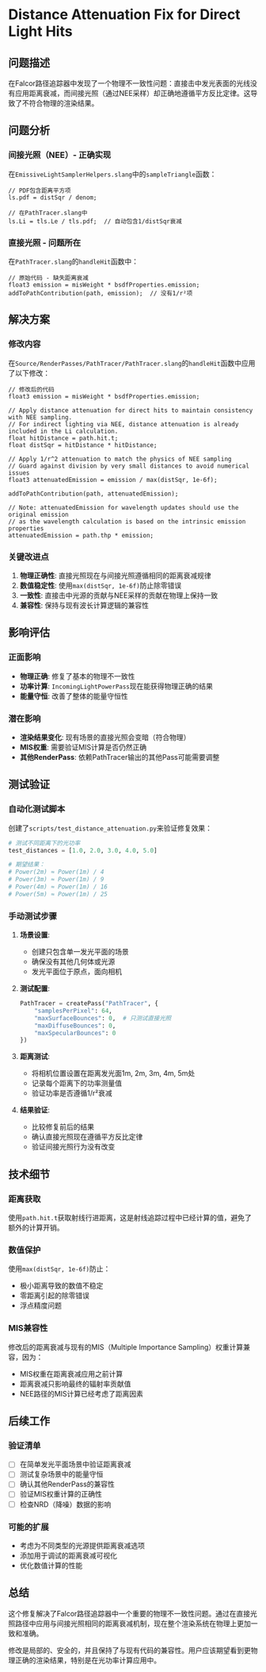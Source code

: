 # Distance Attenuation Fix for Direct Light Hits

## 问题描述

在Falcor路径追踪器中发现了一个物理不一致性问题：直接击中发光表面的光线没有应用距离衰减，而间接光照（通过NEE采样）却正确地遵循平方反比定律。这导致了不符合物理的渲染结果。

## 问题分析

### 间接光照（NEE）- 正确实现
在`EmissiveLightSamplerHelpers.slang`中的`sampleTriangle`函数：
```slang
// PDF包含距离平方项
ls.pdf = distSqr / denom;

// 在PathTracer.slang中
ls.Li = tls.Le / tls.pdf;  // 自动包含1/distSqr衰减
```

### 直接光照 - 问题所在
在`PathTracer.slang`的`handleHit`函数中：
```slang
// 原始代码 - 缺失距离衰减
float3 emission = misWeight * bsdfProperties.emission;
addToPathContribution(path, emission);  // 没有1/r²项
```

## 解决方案

### 修改内容
在`Source/RenderPasses/PathTracer/PathTracer.slang`的`handleHit`函数中应用了以下修改：

```slang
// 修改后的代码
float3 emission = misWeight * bsdfProperties.emission;

// Apply distance attenuation for direct hits to maintain consistency with NEE sampling.
// For indirect lighting via NEE, distance attenuation is already included in the Li calculation.
float hitDistance = path.hit.t;
float distSqr = hitDistance * hitDistance;

// Apply 1/r^2 attenuation to match the physics of NEE sampling
// Guard against division by very small distances to avoid numerical issues
float3 attenuatedEmission = emission / max(distSqr, 1e-6f);

addToPathContribution(path, attenuatedEmission);

// Note: attenuatedEmission for wavelength updates should use the original emission
// as the wavelength calculation is based on the intrinsic emission properties
attenuatedEmission = path.thp * emission;
```

### 关键改进点

1. **物理正确性**: 直接光照现在与间接光照遵循相同的距离衰减规律
2. **数值稳定性**: 使用`max(distSqr, 1e-6f)`防止除零错误
3. **一致性**: 直接击中光源的贡献与NEE采样的贡献在物理上保持一致
4. **兼容性**: 保持与现有波长计算逻辑的兼容性

## 影响评估

### 正面影响
- **物理正确**: 修复了基本的物理不一致性
- **功率计算**: `IncomingLightPowerPass`现在能获得物理正确的结果
- **能量守恒**: 改善了整体的能量守恒性

### 潜在影响
- **渲染结果变化**: 现有场景的直接光照会变暗（符合物理）
- **MIS权重**: 需要验证MIS计算是否仍然正确
- **其他RenderPass**: 依赖PathTracer输出的其他Pass可能需要调整

## 测试验证

### 自动化测试脚本
创建了`scripts/test_distance_attenuation.py`来验证修复效果：

```python
# 测试不同距离下的光功率
test_distances = [1.0, 2.0, 3.0, 4.0, 5.0]

# 期望结果：
# Power(2m) ≈ Power(1m) / 4
# Power(3m) ≈ Power(1m) / 9  
# Power(4m) ≈ Power(1m) / 16
# Power(5m) ≈ Power(1m) / 25
```

### 手动测试步骤

1. **场景设置**:
   - 创建只包含单一发光平面的场景
   - 确保没有其他几何体或光源
   - 发光平面位于原点，面向相机

2. **测试配置**:
   ```python
   PathTracer = createPass("PathTracer", {
       "samplesPerPixel": 64,
       "maxSurfaceBounces": 0,  # 只测试直接光照
       "maxDiffuseBounces": 0,
       "maxSpecularBounces": 0
   })
   ```

3. **距离测试**:
   - 将相机位置设置在距离发光面1m, 2m, 3m, 4m, 5m处
   - 记录每个距离下的功率测量值
   - 验证功率是否遵循1/r²衰减

4. **结果验证**:
   - 比较修复前后的结果
   - 确认直接光照现在遵循平方反比定律
   - 验证间接光照行为没有改变

## 技术细节

### 距离获取
使用`path.hit.t`获取射线行进距离，这是射线追踪过程中已经计算的值，避免了额外的计算开销。

### 数值保护
使用`max(distSqr, 1e-6f)`防止：
- 极小距离导致的数值不稳定
- 零距离引起的除零错误
- 浮点精度问题

### MIS兼容性
修改后的距离衰减与现有的MIS（Multiple Importance Sampling）权重计算兼容，因为：
- MIS权重在距离衰减应用之前计算
- 距离衰减只影响最终的辐射率贡献值
- NEE路径的MIS计算已经考虑了距离因素

## 后续工作

### 验证清单
- [ ] 在简单发光平面场景中验证距离衰减
- [ ] 测试复杂场景中的能量守恒
- [ ] 确认其他RenderPass的兼容性
- [ ] 验证MIS权重计算的正确性
- [ ] 检查NRD（降噪）数据的影响

### 可能的扩展
- 考虑为不同类型的光源提供距离衰减选项
- 添加用于调试的距离衰减可视化
- 优化数值计算的性能

## 总结

这个修复解决了Falcor路径追踪器中一个重要的物理不一致性问题。通过在直接光照路径中应用与间接光照相同的距离衰减机制，现在整个渲染系统在物理上更加一致和准确。

修改是局部的、安全的，并且保持了与现有代码的兼容性。用户应该期望看到更物理正确的渲染结果，特别是在光功率计算应用中。 